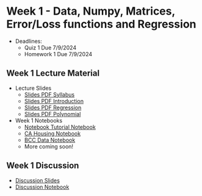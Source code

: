 # Week 1 - Data, Numpy, Matrices, Error/Loss functions and Regression
- Deadlines:
  - Quiz 1 Due 7/9/2024
  - Homework 1 Due 7/9/2024

## Week 1 Lecture Material
  - Lecture Slides 
    - [Slides PDF Syllabus](https://drive.google.com/file/d/1Z1YAuV2wc8WJWwqeefyKtFC56LdOwCSY/view?usp=sharing) 
    - [Slides PDF Introduction](https://drive.google.com/file/d/19pqHuwniVynCsjlvVNvaXG5mYo_dvq3F/view?usp=sharing)
    - [Slides PDF Regression](https://drive.google.com/file/d/1aC1OjxVgIUmKyj7jbHoldeh-7EO4Kgwy/view?usp=sharing)
    - [Slides PDF Polynomial](https://drive.google.com/file/d/1ChnDaCR4AjEhi8G5Bo1zUSrDN0LciwGP/view?usp=sharing)
  - Week 1 Notebooks
    - [Notebook Tutorial Notebook](https://colab.research.google.com/drive/1NGS-A5nUNNaTo2hq-mfcIty_BHXZkbPJ?usp=sharing)
    - [CA Housing Notebook](https://colab.research.google.com/drive/1jgNKGCGIkKaBXAAfRxOAhNSO4b4B7Bo2?usp=sharing)
    - [BCC Data Notebook](https://colab.research.google.com/drive/1ksEGL7SJ_wutCIyPYx7Loe5EPdOij6dJ?usp=sharing)
    - More coming soon!
## Week 1 Discussion
  - [Discussion Slides](https://drive.google.com/file/d/1jTuiyAMmrgYiRZC7MKycGNf_1gwa822L/view?usp=sharing)
  - [Discussion Notebook](https://colab.research.google.com/drive/1tZnVj343chyHFzCrZu2TrxMVE44cishj)

